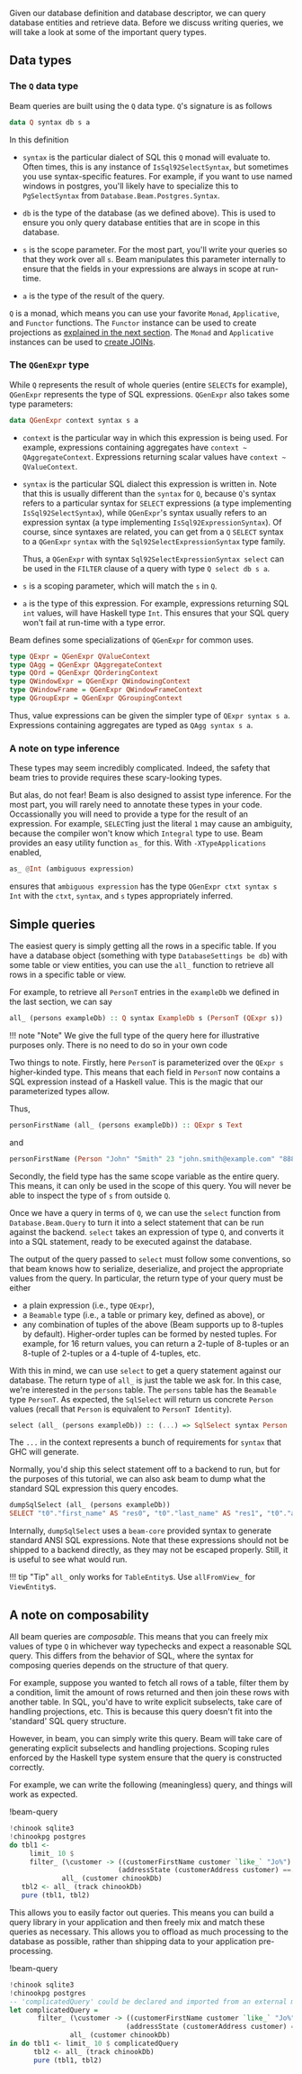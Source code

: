 Given our database definition and database descriptor, we can query database
entities and retrieve data. Before we discuss writing queries, we will take a
look at some of the important query types.

## Data types

### The `Q` data type

Beam queries are built using the `Q` data type. `Q`'s signature is as follows

```haskell
data Q syntax db s a
```

In this definition

* `syntax` is the particular dialect of SQL this `Q` monad will evaluate to.
  Often times, this is any instance of `IsSql92SelectSyntax`, but sometimes you
  use syntax-specific features. For example, if you want to use named windows in
  postgres, you'll likely have to specialize this to `PgSelectSyntax` from
  `Database.Beam.Postgres.Syntax`.
  
* `db` is the type of the database (as we defined above). This is used to ensure
  you only query database entities that are in scope in this database.
  
* `s` is the scope parameter. For the most part, you'll write your queries so
  that they work over all `s`. Beam manipulates this parameter internally to
  ensure that the fields in your expressions are always in scope at run-time.
  
* `a` is the type of the result of the query.

`Q` is a monad, which means you can use your favorite `Monad`, `Applicative`,
and `Functor` functions. The `Functor` instance can be used to create
projections
as [explained in the next section](./select.md#returning-a-subset-of-columns).
The `Monad` and `Applicative` instances can be used
to [create JOINs](./relationships.md#full-inner-joins).

### The `QGenExpr` type

While `Q` represents the result of whole queries (entire `SELECT`s for example),
`QGenExpr` represents the type of SQL expressions. `QGenExpr` also takes some
type parameters:

```haskell
data QGenExpr context syntax s a
```

* `context` is the particular way in which this expression is being used. For
  example, expressions containing aggregates have `context ~ QAggregateContext`.
  Expressions returning scalar values have `context ~ QValueContext`.
  
* `syntax` is the particular SQL dialect this expression is written in. Note
  that this is usually different than the `syntax` for `Q`, because `Q`'s syntax
  refers to a particular syntax for `SELECT` expressions (a type implementing
  `IsSql92SelectSyntax`), while `QGenExpr`'s syntax usually refers to an
  expression syntax (a type implementing `IsSql92ExpressionSyntax`). Of course,
  since syntaxes are related, you can get from a `Q` `SELECT` syntax to a
  `QGenExpr` `syntax` with the `Sql92SelectExpressionSyntax` type family.
  
  Thus, a `QGenExpr` with syntax `Sql92SelectExpressionSyntax select` can be
  used in the `FILTER` clause of a query with type `Q select db s a`.

* `s` is a scoping parameter, which will match the `s` in `Q`.

* `a` is the type of this expression. For example, expressions returning SQL
  `int` values, will have Haskell type `Int`. This ensures that your SQL query
  won't fail at run-time with a type error.
  
Beam defines some specializations of `QGenExpr` for common uses.

```haskell
type QExpr = QGenExpr QValueContext
type QAgg = QGenExpr QAggregateContext
type QOrd = QGenExpr QOrderingContext
type QWindowExpr = QGenExpr QWindowingContext
type QWindowFrame = QGenExpr QWindowFrameContext
type QGroupExpr = QGenExpr QGroupingContext
```

Thus, value expressions can be given the simpler type of `QExpr syntax s a`.
Expressions containing aggregates are typed as `QAgg syntax s a`.
  
### A note on type inference

These types may seem incredibly complicated. Indeed, the safety that beam tries
to provide requires these scary-looking types.

But alas, do not fear! Beam is also designed to assist type inference. For the
most part, you will rarely need to annotate these types in your code.
Occassionally you will need to provide a type for the result of an expression.
For example, `SELECT`ing just the literal `1` may cause an ambiguity, because
the compiler won't know which `Integral` type to use. Beam provides an easy
utility function `as_` for this. With `-XTypeApplications` enabled,

```haskell
as_ @Int (ambiguous expression)
```

ensures that `ambiguous expression` has the type `QGenExpr ctxt syntax s Int`
with the `ctxt`, `syntax`, and `s` types appropriately inferred.

## Simple queries

The easiest query is simply getting all the rows in a specific table. If you
have a database object (something with type `DatabaseSettings be db`) with some
table or view entities, you can use the `all_` function to retrieve all rows in
a specific table or view.

For example, to retrieve all `PersonT` entries in the `exampleDb` we defined in
the last section, we can say 

```haskell
all_ (persons exampleDb) :: Q syntax ExampleDb s (PersonT (QExpr s))
```

!!! note "Note"
    We give the full type of the query here for illustrative purposes only. There 
    is no need to do so in your own code

Two things to note. Firstly, here `PersonT` is parameterized over the `QExpr s`
higher-kinded type. This means that each field in `PersonT` now contains a SQL
expression instead of a Haskell value. This is the magic that our parameterized
types allow.

Thus,

```haskell
personFirstName (all_ (persons exampleDb)) :: QExpr s Text
```

and

```haskell
personFirstName (Person "John" "Smith" 23 "john.smith@example.com" "8888888888" :: Person) :: Text
```

Secondly, the field type has the same scope variable as the entire query. This
means, it can only be used in the scope of this query. You will never be able to
inspect the type of `s` from outside `Q`.

Once we have a query in terms of `Q`, we can use the `select` function from
`Database.Beam.Query` to turn it into a select statement that can be run against
the backend. `select` takes an expression of type `Q`, and converts it into a
SQL statement, ready to be executed against the database.

The output of the query passed to `select` must follow some conventions, so that
beam knows how to serialize, deserialize, and project the appropriate values
from the query. In particular, the return type of your query must be either

* a plain expression (i.e., type `QExpr`),
* a `Beamable` type (i.e., a table or primary key, defined as above), or
* any combination of tuples of the above (Beam supports up to 8-tuples by
  default). Higher-order tuples can be formed by nested tuples. For example, for
  16 return values, you can return a 2-tuple of 8-tuples or an 8-tuple of
  2-tuples or a 4-tuple of 4-tuples, etc.
  
With this in mind, we can use `select` to get a query statement against our
database. The return type of `all_` is just the table we ask for. In this case,
we're interested in the `persons` table. The `persons` table has the `Beamable`
type `PersonT`. As expected, the `SqlSelect` will return us concrete `Person`
values (recall that `Person` is equivalent to `PersonT Identity`).

```haskell
select (all_ (persons exampleDb)) :: (...) => SqlSelect syntax Person
```

The `...` in the context represents a bunch of requirements for `syntax` that
GHC will generate.

Normally, you'd ship this select statement off to a backend to run, but for the
purposes of this tutorial, we can also ask beam to dump what the standard SQL
expression this query encodes.

```haskell
dumpSqlSelect (all_ (persons exampleDb))
SELECT "t0"."first_name" AS "res0", "t0"."last_name" AS "res1", "t0"."age" AS "res2", "t0"."email" AS "res3", "t0"."phone" AS "res4" FROM "person" AS "t0"
```

Internally, `dumpSqlSelect` uses a `beam-core` provided syntax to generate
standard ANSI SQL expressions. Note that these expressions should not be shipped
to a backend directly, as they may not be escaped properly. Still, it is useful
to see what would run.

!!! tip "Tip"
    `all_` only works for `TableEntity`s. Use `allFromView_` for `ViewEntity`s.

## A note on composability

All beam queries are *composable*. This means that you can freely mix values of
type `Q` in whichever way typechecks and expect a reasonable SQL query. This
differs from the behavior of SQL, where the syntax for composing queries depends
on the structure of that query.

For example, suppose you wanted to fetch all rows of a table, filter them by a
condition, limit the amount of rows returned and then join these rows with
another table. In SQL, you'd have to write explicit subselects, take care of
handling projections, etc. This is because this query doesn't fit into the
'standard' SQL query structure.

However, in beam, you can simply write this query. Beam will take care of
generating explicit subselects and handling projections. Scoping rules enforced
by the Haskell type system ensure that the query is constructed correctly.

For example, we can write the following (meaningless) query, and things will work as expected.

!beam-query
```haskell
!chinook sqlite3
!chinookpg postgres
do tbl1 <- 
     limit_ 10 $
     filter_ (\customer -> ((customerFirstName customer `like_` "Jo%") &&. (customerLastName customer `like_` "S%")) &&.
                           (addressState (customerAddress customer) ==. just_ "CA" ||. addressState (customerAddress customer) ==. just_ "WA")) $
             all_ (customer chinookDb)
   tbl2 <- all_ (track chinookDb)
   pure (tbl1, tbl2)
```

This allows you to easily factor out queries. This means you can build a query
library in your application and then freely mix and match these queries as
necessary. This allows you to offload as much processing to the database as
possible, rather than shipping data to your application pre-processing.

!beam-query
```haskell
!chinook sqlite3
!chinookpg postgres
-- 'complicatedQuery' could be declared and imported from an external module here. The generated query is the same regardless
let complicatedQuery = 
       filter_ (\customer -> ((customerFirstName customer `like_` "Jo%") &&. (customerLastName customer `like_` "S%")) &&.
                             (addressState (customerAddress customer) ==. just_ "CA" ||. addressState (customerAddress customer) ==. just_ "WA")) $
               all_ (customer chinookDb)
in do tbl1 <- limit_ 10 $ complicatedQuery
      tbl2 <- all_ (track chinookDb)
      pure (tbl1, tbl2)
```

